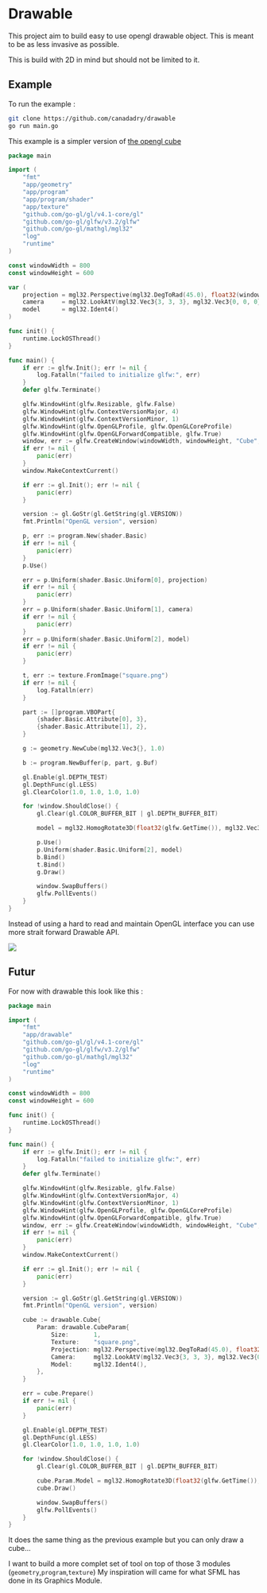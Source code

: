 # Drawable 

This project aim to build easy to use opengl drawable object. 
This is meant to be as less invasive as possible.

This is build with 2D in mind but should not be limited to it.


## Example 

To run the example : 
```bash
git clone https://github.com/canadadry/drawable
go run main.go
```

This example is a simpler version of [the opengl cube](https://github.com/go-gl/example/blob/master/gl41core-cube/cube.go)

```go
package main

import (
	"fmt"
	"app/geometry"
	"app/program"
	"app/program/shader"
	"app/texture"
	"github.com/go-gl/gl/v4.1-core/gl"
	"github.com/go-gl/glfw/v3.2/glfw"
	"github.com/go-gl/mathgl/mgl32"
	"log"
	"runtime"
)

const windowWidth = 800
const windowHeight = 600

var (
	projection = mgl32.Perspective(mgl32.DegToRad(45.0), float32(windowWidth)/windowHeight, 0.1, 10.0)
	camera     = mgl32.LookAtV(mgl32.Vec3{3, 3, 3}, mgl32.Vec3{0, 0, 0}, mgl32.Vec3{0, 1, 0})
	model      = mgl32.Ident4()
)

func init() {
	runtime.LockOSThread()
}

func main() {
	if err := glfw.Init(); err != nil {
		log.Fatalln("failed to initialize glfw:", err)
	}
	defer glfw.Terminate()

	glfw.WindowHint(glfw.Resizable, glfw.False)
	glfw.WindowHint(glfw.ContextVersionMajor, 4)
	glfw.WindowHint(glfw.ContextVersionMinor, 1)
	glfw.WindowHint(glfw.OpenGLProfile, glfw.OpenGLCoreProfile)
	glfw.WindowHint(glfw.OpenGLForwardCompatible, glfw.True)
	window, err := glfw.CreateWindow(windowWidth, windowHeight, "Cube", nil, nil)
	if err != nil {
		panic(err)
	}
	window.MakeContextCurrent()

	if err := gl.Init(); err != nil {
		panic(err)
	}

	version := gl.GoStr(gl.GetString(gl.VERSION))
	fmt.Println("OpenGL version", version)

	p, err := program.New(shader.Basic)
	if err != nil {
		panic(err)
	}
	p.Use()

	err = p.Uniform(shader.Basic.Uniform[0], projection)
	if err != nil {
		panic(err)
	}
	err = p.Uniform(shader.Basic.Uniform[1], camera)
	if err != nil {
		panic(err)
	}
	err = p.Uniform(shader.Basic.Uniform[2], model)
	if err != nil {
		panic(err)
	}

	t, err := texture.FromImage("square.png")
	if err != nil {
		log.Fatalln(err)
	}

	part := []program.VBOPart{
		{shader.Basic.Attribute[0], 3},
		{shader.Basic.Attribute[1], 2},
	}

	g := geometry.NewCube(mgl32.Vec3{}, 1.0)

	b := program.NewBuffer(p, part, g.Buf)

	gl.Enable(gl.DEPTH_TEST)
	gl.DepthFunc(gl.LESS)
	gl.ClearColor(1.0, 1.0, 1.0, 1.0)

	for !window.ShouldClose() {
		gl.Clear(gl.COLOR_BUFFER_BIT | gl.DEPTH_BUFFER_BIT)

		model = mgl32.HomogRotate3D(float32(glfw.GetTime()), mgl32.Vec3{0, 1, 0})

		p.Use()
		p.Uniform(shader.Basic.Uniform[2], model)
		b.Bind()
		t.Bind()
		g.Draw()

		window.SwapBuffers()
		glfw.PollEvents()
	}
}
```

Instead of using a hard to read and maintain OpenGL interface you can use more strait forward Drawable API. 

![](screen.png)

## Futur

For now with drawable this look like this : 

```go 
package main

import (
	"fmt"
	"app/drawable"
	"github.com/go-gl/gl/v4.1-core/gl"
	"github.com/go-gl/glfw/v3.2/glfw"
	"github.com/go-gl/mathgl/mgl32"
	"log"
	"runtime"
)

const windowWidth = 800
const windowHeight = 600

func init() {
	runtime.LockOSThread()
}

func main() {
	if err := glfw.Init(); err != nil {
		log.Fatalln("failed to initialize glfw:", err)
	}
	defer glfw.Terminate()

	glfw.WindowHint(glfw.Resizable, glfw.False)
	glfw.WindowHint(glfw.ContextVersionMajor, 4)
	glfw.WindowHint(glfw.ContextVersionMinor, 1)
	glfw.WindowHint(glfw.OpenGLProfile, glfw.OpenGLCoreProfile)
	glfw.WindowHint(glfw.OpenGLForwardCompatible, glfw.True)
	window, err := glfw.CreateWindow(windowWidth, windowHeight, "Cube", nil, nil)
	if err != nil {
		panic(err)
	}
	window.MakeContextCurrent()

	if err := gl.Init(); err != nil {
		panic(err)
	}

	version := gl.GoStr(gl.GetString(gl.VERSION))
	fmt.Println("OpenGL version", version)

	cube := drawable.Cube{
		Param: drawable.CubeParam{
			Size:       1,
			Texture:    "square.png",
			Projection: mgl32.Perspective(mgl32.DegToRad(45.0), float32(windowWidth)/windowHeight, 0.1, 10.0),
			Camera:     mgl32.LookAtV(mgl32.Vec3{3, 3, 3}, mgl32.Vec3{0, 0, 0}, mgl32.Vec3{0, 1, 0}),
			Model:      mgl32.Ident4(),
		},
	}

	err = cube.Prepare()
	if err != nil {
		panic(err)
	}

	gl.Enable(gl.DEPTH_TEST)
	gl.DepthFunc(gl.LESS)
	gl.ClearColor(1.0, 1.0, 1.0, 1.0)

	for !window.ShouldClose() {
		gl.Clear(gl.COLOR_BUFFER_BIT | gl.DEPTH_BUFFER_BIT)

		cube.Param.Model = mgl32.HomogRotate3D(float32(glfw.GetTime()), mgl32.Vec3{0, 1, 0})
		cube.Draw()

		window.SwapBuffers()
		glfw.PollEvents()
	}
}
```
It does the same thing as the previous example but you can only draw a cube... 

I want to build a more complet set of tool on top of those 3 modules (`geometry`,`program`,`texture`) 
My inspiration will came for what SFML has done in its Graphics Module.

